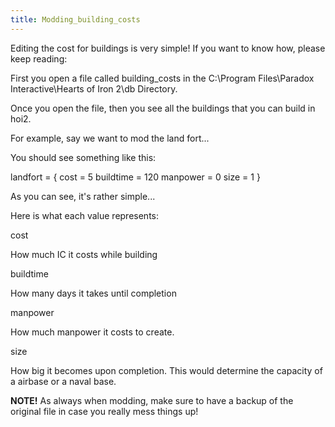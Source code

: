 ```yaml
---
title: Modding_building_costs
---
```

 Editing the cost for buildings is very simple! If you want to know how, please keep reading:

First you open a file called building\_costs in the C:\\Program Files\\Paradox Interactive\\Hearts of Iron 2\\db Directory.

Once you open the file, then you see all the buildings that you can build in hoi2.

For example, say we want to mod the land fort...

You should see something like this:

landfort = { 	 cost		= 5 	 buildtime 	= 120 	 manpower	= 0 	 size		= 1 } 

As you can see, it's rather simple...

Here is what each value represents:

cost

How much IC it costs while building

buildtime

How many days it takes until completion

manpower

How much manpower it costs to create.

size

How big it becomes upon completion. This would determine the capacity of a airbase or a naval base.

**NOTE!** As always when modding, make sure to have a backup of the original file in case you really mess things up!